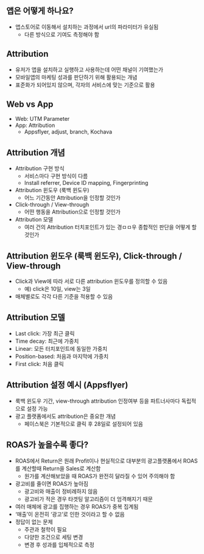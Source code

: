 ## 앱은 어떻게 하나요?

- 앱스토어로 이동해서 설치하는 과정에서 url의 파라미터가 유실됨
    - 다른 방식으로 기여도 측정해야 함

## Attribution

- 유저가 앱을 설치하고 실행하고 사용하는데 어떤 채널이 기여했는가
- 모바일앱의 마케팅 성과를 판단하기 위해 활용되는 개념
- 표준화가 되어있지 않으며, 각자의 서비스에 맞는 기준으로 활용

## Web vs App

- Web: UTM Parameter
- App: Attribution
    - Appsflyer, adjust, branch, Kochava

## Attribution 개념

- Attribution 구현 방식
    - 서비스마다 구현 방식이 다름
    - Install referrer, Device ID mapping, Fingerprinting
- Attribution 윈도우 (룩백 윈도우)
    - 어느 기간동안 Attribution을 인정할 것인가
- Click-through / View-through
    - 어떤 행동을 Attribution으로 인정할 것인가
- Attribution 모델
    - 여러 건의 Attribution 터치포인트가 있는 경ㅁㅁ우 종합적인 판단을 어떻게 할 것인가

## Attribution 윈도우 (룩백 윈도우), Click-through / View-through

- Click과 View에 따라 서로 다른 attribution 윈도우를 정의할 수 있음
    - 예) click은 10일, view는 3일
- 매체별로도 각각 다른 기준을 적용할 수 있음

## Attribution 모델

- Last click: 가장 최근 클릭
- Time decay: 최근에 가중치
- Linear: 모든 터치포인트에 동일한 가중치
- Position-based: 처음과 마지막에 가중치
- First click: 처음 클릭

## Attribution 설정 예시 (Appsflyer)

- 룩백 윈도우 기간, view-through attribution 인정여부 등을 파트너사마다 독립적으로 설정 가능
- 광고 플랫폼에서도 attribution은 중요한 개념
    - 페이스북은 기본적으로 클릭 후 28일로 설정되어 있음

## ROAS가 높을수록 좋다?

- ROAS에서 Return은 원래 Profit이나 현실적으로 대부분의 광고플랫폼에서 ROAS를 계산할때 Return을 Sales로 계산함
    - 원가를 계산해보았을 때 ROAS가 완전히 달라질 수 있어 주의해야 함
- 광고비를 줄이면 ROAS가 높아짐
    - 광고비와 매출이 정비례하지 않음
    - 광고비가 적은 경우 타겟팅 알고리즘이 더 엄격해지기 때문
- 여러 매체에 광고를 집행하는 경우 ROAS가 중복 집계됨
- ‘매출’이 온전히 ‘광고’로 인한 것이라고 할 수 없음
- 정답이 없는 문제
    - 주관과 철학이 필요
    - 다양한 조건으로 세팅 변경
    - 변경 후 성과를 입체적으로 측정